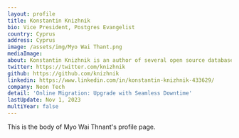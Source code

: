 ```yaml
---
layout: profile
title: Konstantin Knizhnik
bio: Vice President, Postgres Evangelist
country: Cyprus 
address: Cyprus 
image: /assets/img/Myo Wai Thant.png
mediaImage: 
about: Konstantin Knizhnik is an author of several open source database products, such as GigaBASE, FastDB, GOODS, POST++, Consus.Konstnatin has started work in system software area since 90-th. He combined work in commercial software companies (such as Digital, TogetherSoft, Borland, SciDB, McObject) with development of own free open source products (available at www.garret.ru). He is also author of several articles about memory management and databases for embedded systems. Involving in so many projects and four children leave not so much time for other hobbies. But he likes biking, rafting, mountain trekking ...
twitter: https://twitter.com/knizhnik
github: https://github.com/knizhnik
linkedin: https://www.linkedin.com/in/konstantin-knizhnik-433629/
company: Neon Tech
detail: 'Online Migration: Upgrade with Seamless Downtime'
lastUpdate: Nov 1, 2023
multiYear: false
---
```


This is the body of Myo Wai Thnant's profile page.